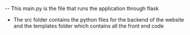 -- This main.py is the file that runs the application through flask

- The src folder contains the python files for the backend of the website and the templates folder which contains all the front end code

